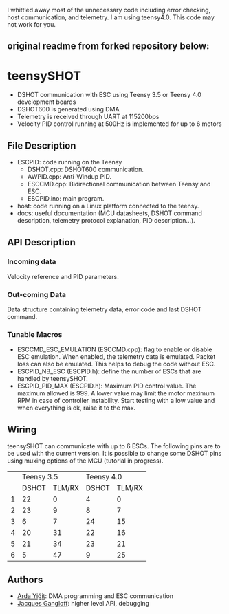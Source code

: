 I whittled away most of the unnecessary code including error checking, host communication, and telemetry. 
I am using teensy4.0. This code may not work for you.


original readme from forked repository below: 
---------------------------------------------
# teensySHOT
- DSHOT communication with ESC using Teensy 3.5 or Teensy 4.0 development boards
- DSHOT600 is generated using DMA
- Telemetry is received through UART at 115200bps
- Velocity PID control running at 500Hz is implemented for up to 6 motors

## File Description
- ESCPID: code running on the Teensy
	- DSHOT.cpp: DSHOT600 communication.
	- AWPID.cpp: Anti-Windup PID.
	- ESCCMD.cpp: Bidirectional communication between Teensy and ESC.
	- ESCPID.ino: main program.
- host: code running on a Linux platform connected to the teensy. 
- docs: useful documentation (MCU datasheets, DSHOT command description, telemetry protocol explanation, PID description...). 

## API Description

### Incoming data
Velocity reference and PID parameters.
### Out-coming Data
Data structure containing telemetry data, error code and last DSHOT command.
### Tunable Macros
- ESCCMD_ESC_EMULATION (ESCCMD.cpp): flag to enable or disable ESC emulation. When enabled, the telemetry data is emulated. Packet loss can also be emulated. This helps to debug the code without ESC.
- ESCPID_NB_ESC (ESCPID.h): define the number of ESCs that are handled by teensySHOT.
- ESCPID_PID_MAX (ESCPID.h): Maximum PID control value. The maximum allowed is 999. A lower value may limit the motor maximum RPM in case of controller instability. Start testing with a low value and when everything is ok, raise it to the max. 

## Wiring
teensySHOT can communicate with up to 6 ESCs. The following pins are to be used with the current version. It is possible to change some DSHOT pins using muxing options of the MCU (tutorial in progress). 
<table>
  <tr> <td>   </td> <td colspan="2">  Teensy 3.5 </td> <td colspan="2">  Teensy 4.0 </td> </tr>
  <tr> <td>   </td> <td> DSHOT </td> <td> TLM/RX </td> <td> DSHOT </td> <td> TLM/RX </td> </tr>
  <tr> <td> 1 </td> <td>   22  </td> <td>    0   </td> <td>   4   </td> <td>    0   </td> </tr>
  <tr> <td> 2 </td> <td>   23  </td> <td>    9   </td> <td>   8   </td> <td>    7   </td> </tr>
  <tr> <td> 3 </td> <td>    6  </td> <td>    7   </td> <td>  24   </td> <td>   15   </td> </tr>
  <tr> <td> 4 </td> <td>   20  </td> <td>   31   </td> <td>  22   </td> <td>   16   </td> </tr>
  <tr> <td> 5 </td> <td>   21  </td> <td>   34   </td> <td>  23   </td> <td>   21   </td> </tr>
  <tr> <td> 6 </td> <td>    5  </td> <td>   47   </td> <td>   9   </td> <td>   25   </td> </tr>
</table>

## Authors
- [Arda Yiğit](mailto:arda.yigit@unistra.fr): DMA programming and ESC communication
- [Jacques Gangloff](mailto:jacques.gangloff@unistra.fr): higher level API, debugging
